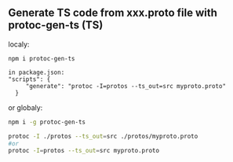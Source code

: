 ## Generate TS code from xxx.proto file with protoc-gen-ts (TS)

localy:

```
npm i protoc-gen-ts

in package.json:
"scripts": {
     "generate": "protoc -I=protos --ts_out=src myproto.proto"
  }

```

or globaly:

```bash
npm i -g protoc-gen-ts

protoc -I ./protos --ts_out=src ./protos/myproto.proto
#or
protoc -I=protos --ts_out=src myproto.proto
```
